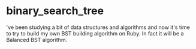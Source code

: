 # binary_search_tree
've been studying a bit of data structures and algorithms and now it's time to try to build my own BST building algorithm on Ruby. In fact it will be a Balanced BST algorithm.

